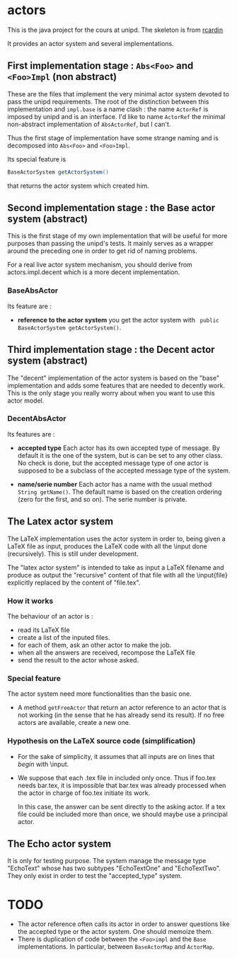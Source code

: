 # actors

This is the java project for the cours at unipd. The skeleton is from [rcardin](https://github.com/rcardin/pcd-actors)

It provides an actor system and several implementations.

## First implementation stage : `Abs<Foo>` and `<Foo>Impl` (non abstract)

These are the files that implement the very minimal actor system devoted to pass the unipd requirements. The root of the distinction between this implementation and `impl.base` is a name clash : the name `ActorRef` is imposed by unipd and is an interface. I'd like to name `ActorRef` the minimal non-abstract implementation of `AbsActorRef`, but I can't.

Thus the first stage of implementation have some strange naming and is decomposed into `Abs<Foo>` and `<Foo>Impl`.

Its special feature is 

```java
BaseActorSystem getActorSystem()
```

that returns the actor system which created him.


## Second implementation stage : the Base actor system (abstract)

This is the first stage of my own implementation that will be useful for more purposes than passing the unipd's tests. It mainly serves as a wrapper around the preceding one in order to get rid of naming problems.

For a real live actor system mechanism, you should derive from actors.impl.decent which is a more decent implementation.

### BaseAbsActor 

Its feature are :

* __reference to the actor system__ you get the actor system with ` public BaseActorSystem getActorSystem()`.

## Third implementation stage : the Decent actor system (abstract)

The "decent" implementation of the actor system is based on the "base" implementation and adds some features that are needed to decently work. This is the only stage you really worry about when you want to use this actor model.

### DecentAbsActor

Its features are :

* __accepted type__ Each actor has its own accepted type of message. By default it is the one of the system, but is can be set to any other class. No check is done, but the accepted message type of one actor is supposed to be a subclass of the accepted message type of the system.

* __name/serie number__ Each actor has a name with the usual method `String getName()`. The default name is based on the creation ordering (zero for the first, and so on). The serie number is private.


## The Latex actor system

The LaTeX implementation uses the actor system in order to, being given a LaTeX file as input, produces the LaTeX code with all the \input done (recursively). 
    This is still under development.

The "latex actor system" is intended to take as input a LaTeX filename and produce as output the "recursive" content of that file with all the \input{file} explicitly replaced by the content of "file.tex".

### How it works

The behaviour of an actor is :

- read its LaTeX file
- create a list of the inputed files.
- for each of them, ask an other actor to make the job.
- when all the answers are received, recompose the LaTeX file
- send the result to the actor whose asked.

### Special feature

The actor system need more functionalities than the basic one.

- A method `getFreeActor` that return an actor reference to an actor that is not working (in the sense that he has already send its result). If no free actors are available, create a new one.

### Hypothesis on the LaTeX source code (simplification)

* For the sake of simplicity, it assumes that all inputs are on lines that _begin_ with \input.


* We suppose that each .tex file in included only once. Thus if foo.tex needs bar.tex, it is impossible that bar.tex was already processed when the actor in charge of foo.tex initiate its work.

    In this case, the answer can be sent directly to the asking actor. 
    If a tex file could be included more than once, we should maybe use a principal actor.


## The Echo actor system

It is only for testing purpose. The system manage the message type "EchoText" whose has two subtypes "EchoTextOne" and "EchoTextTwo". They only exist in order to test the "accepted_type" system.


# TODO

* The actor reference often calls its actor in order to answer questions like the accepted type or the actor system. One should memoize them.
* There is duplication of code between the `<Foo>impl` and the `Base` implementations. In particular, between `BaseActorMap` and `ActorMap`.


